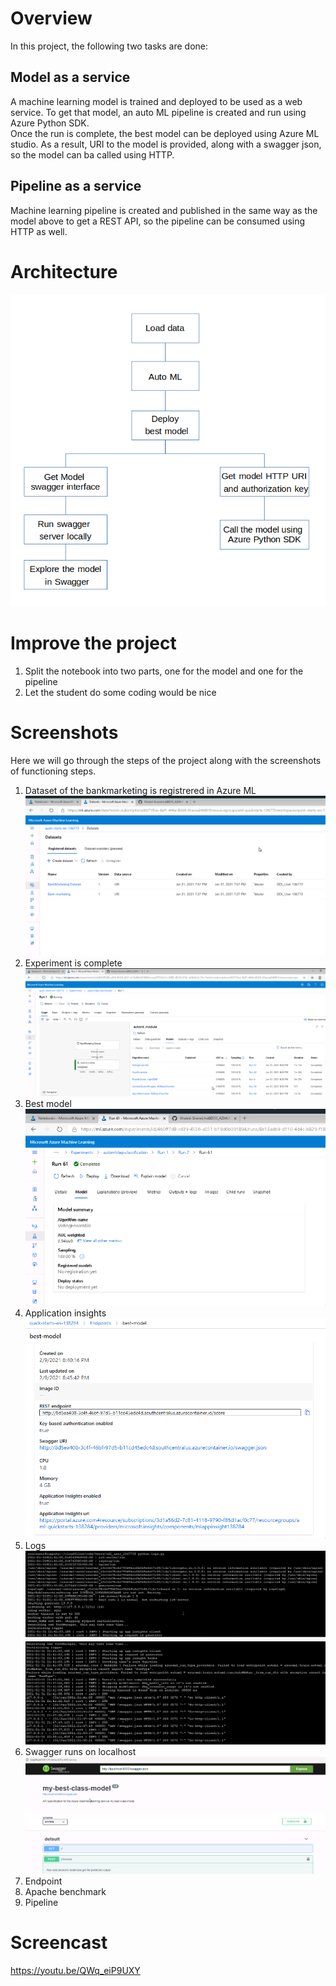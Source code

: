 # Overview
In this project, the following two tasks are done:
## Model as a service
A machine learning model is trained and deployed to be used as a web service. To get that model, an auto ML pipeline is created and run using Azure Python SDK.  
Once the run is complete, the best model can be deployed using Azure ML studio. As a result, URI to the model is provided, along with a swagger json,  so the model can ba called using HTTP.
## Pipeline as a service
Machine learning pipeline is created and published in the same way as the model above to get a REST API, so the pipeline can be consumed using HTTP as well.
# Architecture
![Architecture](images/Architecture.png)
# Improve the project
1. Split the notebook into two parts, one for the model and one for the pipeline
2. Let the student do some coding would be nice
# Screenshots
Here we will go through the steps of the project along with the screenshots of functioning steps.  
1. Dataset of the bankmarketing is registrered in Azure ML  
![Registered dataset](images/01_Registered_datasets.png)
3. Experiment is complete
![Experiment is complete](images/02_automl_completed.png)
5. Best model
![Best model](images/03_automl_best_model.png)
7. Application insights
![Application insights](images/04_application_insights.png)
9. Logs
![Logs](images/05_logs_1.png)
![Logs](images/06_logs_2.png)
11. Swagger runs on localhost
![Swagger runs on localhost](images/swagger_best_model.png)
13. Endpoint
14. Apache benchmark
15. Pipeline
# Screencast
https://youtu.be/QWq_eiP9UXY
